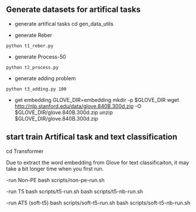 ## Generate datasets for artifical tasks

- generate artifical tasks
cd gen_data_utils

- generate Reber

```
python t1_reber.py
```

- generate Process-50

```
python t2_process.py
```

- generate adding problem

```
python t3_adding.py 100
```


- get embedding
GLOVE_DIR=embedding
mkdir -p $GLOVE_DIR
wget http://nlp.stanford.edu/data/glove.840B.300d.zip -O $GLOVE_DIR/glove.840B.300d.zip
unzip $GLOVE_DIR/glove.840B.300d.zip

## start train Artifical task and text classification
cd Transformer

Due to extract the word embedding from Glove for text classificaiton, it may take a bit longer time when you first run.

-run Non-PE 
bash scripts/non-pe-run.sh

-run T5
bash scripts/t5-run.sh
bash scripts/t5-nb-run.sh

-run AT5 (soft-t5)
bash scripts/soft-t5-run.sh
bash scripts/soft-t5-nb-run.sh
